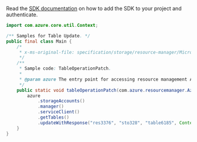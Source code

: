 Read the [SDK documentation](https://github.com/Azure/azure-sdk-for-java/blob/azure-resourcemanager_2.13.0/sdk/resourcemanager/azure-resourcemanager/README.md) on how to add the SDK to your project and authenticate.

```java
import com.azure.core.util.Context;

/** Samples for Table Update. */
public final class Main {
    /*
     * x-ms-original-file: specification/storage/resource-manager/Microsoft.Storage/stable/2021-08-01/examples/TableOperationPatch.json
     */
    /**
     * Sample code: TableOperationPatch.
     *
     * @param azure The entry point for accessing resource management APIs in Azure.
     */
    public static void tableOperationPatch(com.azure.resourcemanager.AzureResourceManager azure) {
        azure
            .storageAccounts()
            .manager()
            .serviceClient()
            .getTables()
            .updateWithResponse("res3376", "sto328", "table6185", Context.NONE);
    }
}
```

